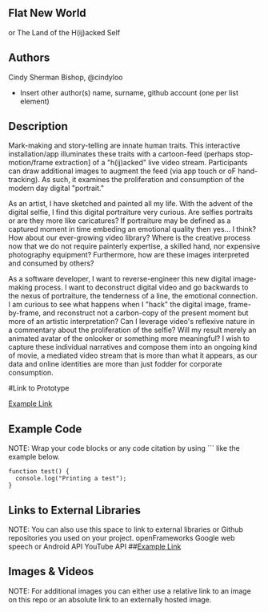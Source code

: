 ## Flat New World
or The Land of the H(ij)acked Self
## Authors
Cindy Sherman Bishop, @cindyloo
- Insert other author(s) name, surname, github account (one per list element)

## Description
Mark-making and story-telling are innate human traits.  This interactive installation/app illuminates these traits with a cartoon-feed (perhaps stop-motion/frame extraction] of a "h(ij)acked" live video stream.  Participants can draw additional images to augment the feed (via app touch or oF hand-tracking). As such, it examines the proliferation and consumption of the modern day digital "portrait."

As an artist, I have sketched and painted all my life.  With the advent of the digital selfie, I find this digital portraiture very curious. Are selfies portraits or are they more like caricatures?  If portraiture may be defined as a captured moment in time embeding an emotional quality then yes... I think?  How about our ever-growing video library? Where is the creative process now that we do not require painterly expertise, a skilled hand, nor expensive photography equipment?   Furthermore, how are these images interpreted and consumed by others?

As a software developer, I want to reverse-engineer this new digital image-making process.  I want to deconstruct digital video and go backwards to the nexus of portraiture, the tenderness of a line, the emotional connection.  I am curious to see what happens when I "hack" the digital image, frame-by-frame, and reconstruct not a carbon-copy of the present moment but more of an artistic interpretation?  Can I leverage video's reflexive nature in a commentary about the proliferation of the selfie? Will my result merely an animated avatar of the onlooker or something more meaningful? I wish to capture these individual narratives and compose them into an ongoing kind of movie, a mediated video stream that is more than what it appears, as our data and online identities are more than just fodder for corporate consumption.



#Link to Prototype


[Example Link](http://www.google.com "Example Link")

## Example Code
NOTE: Wrap your code blocks or any code citation by using ``` like the example below.
```
function test() {
  console.log("Printing a test");
}
```
## Links to External Libraries
 NOTE: You can also use this space to link to external libraries or Github repositories you used on your project.
openFrameworks
Google web speech or Android API
YouTube API
##[Example Link](http://www.google.com "Example Link")

## Images & Videos
NOTE: For additional images you can either use a relative link to an image on this repo or an absolute link to an externally hosted image.


